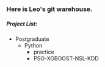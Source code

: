 ### Here is Leo's git warehouse.

##### Project List:

- Postgraduate
    - Python
        - practice
        - PSO-XGBOOST-NSL-KDD